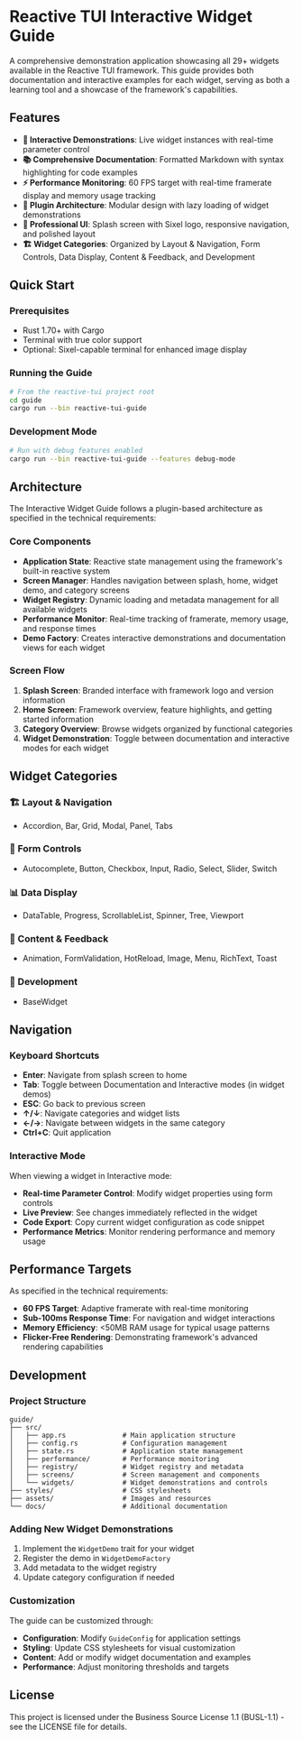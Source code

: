 # Reactive TUI Interactive Widget Guide

A comprehensive demonstration application showcasing all 29+ widgets available in the Reactive TUI framework. This guide provides both documentation and interactive examples for each widget, serving as both a learning tool and a showcase of the framework's capabilities.

## Features

- **🎯 Interactive Demonstrations**: Live widget instances with real-time parameter control
- **📚 Comprehensive Documentation**: Formatted Markdown with syntax highlighting for code examples
- **⚡ Performance Monitoring**: 60 FPS target with real-time framerate display and memory usage tracking
- **🔧 Plugin Architecture**: Modular design with lazy loading of widget demonstrations
- **🎨 Professional UI**: Splash screen with Sixel logo, responsive navigation, and polished layout
- **🏗️ Widget Categories**: Organized by Layout & Navigation, Form Controls, Data Display, Content & Feedback, and Development

## Quick Start

### Prerequisites

- Rust 1.70+ with Cargo
- Terminal with true color support
- Optional: Sixel-capable terminal for enhanced image display

### Running the Guide

```bash
# From the reactive-tui project root
cd guide
cargo run --bin reactive-tui-guide
```

### Development Mode

```bash
# Run with debug features enabled
cargo run --bin reactive-tui-guide --features debug-mode
```

## Architecture

The Interactive Widget Guide follows a plugin-based architecture as specified in the technical requirements:

### Core Components

- **Application State**: Reactive state management using the framework's built-in reactive system
- **Screen Manager**: Handles navigation between splash, home, widget demo, and category screens
- **Widget Registry**: Dynamic loading and metadata management for all available widgets
- **Performance Monitor**: Real-time tracking of framerate, memory usage, and response times
- **Demo Factory**: Creates interactive demonstrations and documentation views for each widget

### Screen Flow

1. **Splash Screen**: Branded interface with framework logo and version information
2. **Home Screen**: Framework overview, feature highlights, and getting started information
3. **Category Overview**: Browse widgets organized by functional categories
4. **Widget Demonstration**: Toggle between documentation and interactive modes for each widget

## Widget Categories

### 🏗️ Layout & Navigation
- Accordion, Bar, Grid, Modal, Panel, Tabs

### 📝 Form Controls  
- Autocomplete, Button, Checkbox, Input, Radio, Select, Slider, Switch

### 📊 Data Display
- DataTable, Progress, ScrollableList, Spinner, Tree, Viewport

### 🎨 Content & Feedback
- Animation, FormValidation, HotReload, Image, Menu, RichText, Toast

### 🔧 Development
- BaseWidget

## Navigation

### Keyboard Shortcuts

- **Enter**: Navigate from splash screen to home
- **Tab**: Toggle between Documentation and Interactive modes (in widget demos)
- **ESC**: Go back to previous screen
- **↑/↓**: Navigate categories and widget lists
- **←/→**: Navigate between widgets in the same category
- **Ctrl+C**: Quit application

### Interactive Mode

When viewing a widget in Interactive mode:

- **Real-time Parameter Control**: Modify widget properties using form controls
- **Live Preview**: See changes immediately reflected in the widget
- **Code Export**: Copy current widget configuration as code snippet
- **Performance Metrics**: Monitor rendering performance and memory usage

## Performance Targets

As specified in the technical requirements:

- **60 FPS Target**: Adaptive framerate with real-time monitoring
- **Sub-100ms Response Time**: For navigation and widget interactions  
- **Memory Efficiency**: <50MB RAM usage for typical usage patterns
- **Flicker-Free Rendering**: Demonstrating framework's advanced rendering capabilities

## Development

### Project Structure

```
guide/
├── src/
│   ├── app.rs              # Main application structure
│   ├── config.rs           # Configuration management
│   ├── state.rs            # Application state management
│   ├── performance/        # Performance monitoring
│   ├── registry/           # Widget registry and metadata
│   ├── screens/            # Screen management and components
│   └── widgets/            # Widget demonstrations and controls
├── styles/                 # CSS stylesheets
├── assets/                 # Images and resources
└── docs/                   # Additional documentation
```

### Adding New Widget Demonstrations

1. Implement the `WidgetDemo` trait for your widget
2. Register the demo in `WidgetDemoFactory`
3. Add metadata to the widget registry
4. Update category configuration if needed

### Customization

The guide can be customized through:

- **Configuration**: Modify `GuideConfig` for application settings
- **Styling**: Update CSS stylesheets for visual customization
- **Content**: Add or modify widget documentation and examples
- **Performance**: Adjust monitoring thresholds and targets

## License

This project is licensed under the Business Source License 1.1 (BUSL-1.1) - see the LICENSE file for details.
